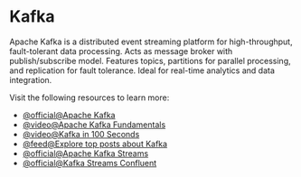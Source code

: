 # Kafka

Apache Kafka is a distributed event streaming platform for high-throughput, fault-tolerant data processing. Acts as message broker with publish/subscribe model. Features topics, partitions for parallel processing, and replication for fault tolerance. Ideal for real-time analytics and data integration.

Visit the following resources to learn more:

- [@official@Apache Kafka](https://kafka.apache.org/quickstart)
- [@video@Apache Kafka Fundamentals](https://www.youtube.com/watch?v=B5j3uNBH8X4)
- [@video@Kafka in 100 Seconds](https://www.youtube.com/watch?v=uvb00oaa3k8)
- [@feed@Explore top posts about Kafka](https://app.daily.dev/tags/kafka?ref=roadmapsh)
- [@official@Apache Kafka Streams](https://docs.confluent.io/platform/current/streams/concepts.html)
- [@official@Kafka Streams Confluent](https://kafka.apache.org/documentation/streams/)
